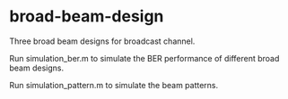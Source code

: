 # broad-beam-design
Three broad beam designs for broadcast channel.

Run simulation_ber.m to simulate the BER performance of different broad beam designs.

Run simulation_pattern.m to simulate the beam patterns.
